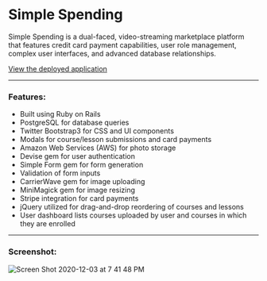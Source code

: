 # Simple Spending

Simple Spending is a dual-faced, video-streaming marketplace platform that features credit card payment capabilities, user role management, complex user interfaces, and advanced database relationships.
  
  
[View the deployed application](https://simplesaving-jocelyn-mellein.herokuapp.com/)
___

### Features:
- Built using Ruby on Rails
- PostgreSQL for database queries
- Twitter Bootstrap3 for CSS and UI components
- Modals for course/lesson submissions and card payments
- Amazon Web Services (AWS) for photo storage
- Devise gem for user authentication
- Simple Form gem for form generation
- Validation of form inputs
- CarrierWave gem for image uploading
- MiniMagick gem for image resizing
- Stripe integration for card payments
- jQuery utilized for drag-and-drop reordering of courses and lessons
- User dashboard lists courses uploaded by user and courses in which they are enrolled


___
### Screenshot:


![Screen Shot 2020-12-03 at 7 41 48 PM](https://user-images.githubusercontent.com/69730427/101116459-016ba680-359a-11eb-9c99-18bde1a886a0.png)
